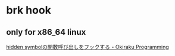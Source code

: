 # brk hook

## only for x86_64 linux
[hidden symbolの関数呼び出しをフックする \- Okiraku Programming]( http://neocat.hatenablog.com/entry/20111225/1324823705 )

